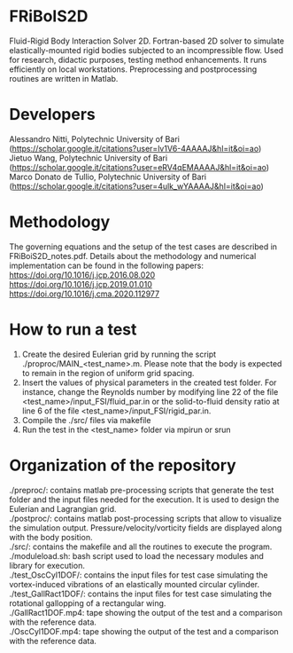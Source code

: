 # FRiBoIS2D
Fluid-Rigid Body Interaction Solver 2D. Fortran-based 2D solver to simulate elastically-mounted rigid bodies subjected to an incompressible flow. Used for research, didactic purposes, testing method enhancements. It runs efficiently on local workstations. Preprocessing and postprocessing routines are written in Matlab.

# Developers
Alessandro Nitti, Polytechnic University of Bari (https://scholar.google.it/citations?user=lv1V6-4AAAAJ&hl=it&oi=ao)  
Jietuo Wang, Polytechnic University of Bari (https://scholar.google.it/citations?user=eRV4qEMAAAAJ&hl=it&oi=ao)  
Marco Donato de Tullio, Polytechnic University of Bari (https://scholar.google.it/citations?user=4ulk_wYAAAAJ&hl=it&oi=ao)  

# Methodology
The governing equations and the setup of the test cases are described in FRiBoiS2D_notes.pdf. Details about the methodology and numerical implementation can be found in the following papers:  
https://doi.org/10.1016/j.jcp.2016.08.020  
https://doi.org/10.1016/j.jcp.2019.01.010  
https://doi.org/10.1016/j.cma.2020.112977  

# How to run a test
1. Create the desired Eulerian grid by running the script ./proproc/MAIN_<test_name>.m. Please note that the body is expected to remain in the region of uniform grid spacing.  
2. Insert the values of physical parameters in the created test folder. For instance, change the Reynolds number by modifying line 22 of the file <test_name>/input_FSI/fluid_par.in or the solid-to-fluid density ratio at line 6 of the file <test_name>/input_FSI/rigid_par.in.
3. Compile the ./src/ files via makefile  
4. Run the test in the <test_name> folder via mpirun or srun

# Organization of the repository
./preproc/: contains matlab pre-processing scripts that generate the test folder and the input files needed for the execution. It is used to design the Eulerian and Lagrangian grid.  
./postproc/: contains matlab post-processing scripts that allow to visualize the simulation output. Pressure/velocity/vorticity fields are displayed along with the body position.  
./src/: contains the makefile and all the routines to execute the program.  
./moduleload.sh: bash script used to load the necessary modules and library for execution.  
./test_OscCyl1DOF/: contains the input files for test case simulating the vortex-induced vibrations of an elastically mounted circular cylinder.  
./test_GallRact1DOF/: contains the input files for test case simulating the rotational gallopping of a rectangular wing.  
./GallRact1DOF.mp4: tape showing the output of the test and a comparison with the reference data.  
./OscCyl1DOF.mp4: tape showing the output of the test and a comparison with the reference data.  
